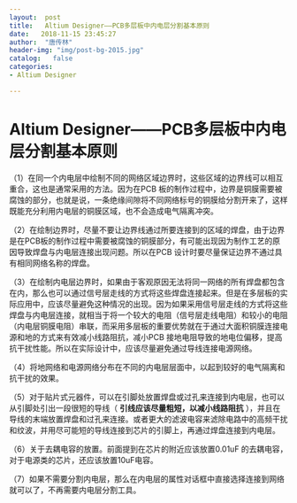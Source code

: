 ```yaml
---
layout:  post
title:   Altium Designer——PCB多层板中内电层分割基本原则
date:   2018-11-15 23:45:27
author:  "唐传林"
header-img: "img/post-bg-2015.jpg"
catalog:   false
categories:
- Altium Designer

---
```

#  Altium Designer——PCB多层板中内电层分割基本原则

（1）在同一个内电层中绘制不同的网络区域边界时，这些区域的边界线可以相互重合，这也是通常采用的方法。因为在PCB
板的制作过程中，边界是铜膜需要被腐蚀的部分，也就是说，一条绝缘间隙将不同网络标号的铜膜给分割开来了，这样既能充分利用内电层的铜膜区域，也不会造成电气隔离冲突。

（2）在绘制边界时，尽量不要让边界线通过所要连接到的区域的焊盘，由于边界是在PCB板的制作过程中需要被腐蚀的铜膜部分，有可能出现因为制作工艺的原因导致焊盘与内电层连接出现问题。所以在PCB
设计时要尽量保证边界不通过具有相同网络名称的焊盘。

（3）在绘制内电层边界时，如果由于客观原因无法将同一网络的所有焊盘都包含在内，那么也可以通过信号层走线的方式将这些焊盘连接起来。但是在多层板的实际应用中，应该尽量避免这种情况的出现。因为如果采用信号层走线的方式将这些焊盘与内电层连接，就相当于将一个较大的电阻（信号层走线电阻）和较小的电阻（内电层铜膜电阻）串联，而采用多层板的重要优势就在于通过大面积铜膜连接电源和地的方式来有效减小线路阻抗，减小PCB
接地电阻导致的地电位偏移，提高抗干扰性能。所以在实际设计中，应该尽量避免通过导线连接电源网络。

（4）将地网络和电源网络分布在不同的内电层层面中，以起到较好的电气隔离和抗干扰的效果。

（5）对于贴片式元器件，可以在引脚处放置焊盘或过孔来连接到内电层，也可以从引脚处引出一段很短的导线（ **引线应该尽量粗短，以减小线路阻抗**
），并且在导线的末端放置焊盘和过孔来连接。或者更大的滤波电容来滤除电路中的高频干扰和纹波，并用尽可能短的导线连接到芯片的引脚上，再通过焊盘连接到内电层。

（6）关于去耦电容的放置。前面提到在芯片的附近应该放置0.01uF 的去耦电容，对于电源类的芯片，还应该放置10uF电容。

（7）如果不需要分割内电层，那么在内电层的属性对话框中直接选择连接到网络就可以了，不再需要内电层分割工具。

